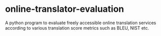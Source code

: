 # online-translator-evaluation

A python program to evaluate freely accessible online translation services according to various translation score metrics such as BLEU, NIST etc.
